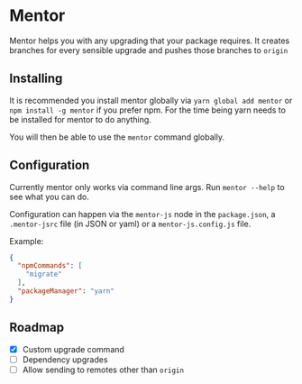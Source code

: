 # Mentor

Mentor helps you with any upgrading that your package requires. It creates branches for every sensible upgrade and pushes those branches to `origin`

## Installing

It is recommended you install mentor globally via `yarn global add mentor` or `npm install -g mentor` if you prefer npm. For the time being yarn needs to be installed for mentor to do anything.

You will then be able to use the `mentor` command globally.

## Configuration

Currently mentor only works via command line args. Run `mentor --help` to see what you can do.

Configuration can happen via the `mentor-js` node in the `package.json`, a `.mentor-jsrc` file (in JSON or yaml) or a `mentor-js.config.js` file.

Example:

```json
{
  "npmCommands": [
    "migrate"
  ],
  "packageManager": "yarn"
}
```

## Roadmap

- [x] Custom upgrade command
- [ ] Dependency upgrades
- [ ] Allow sending to remotes other than `origin`
